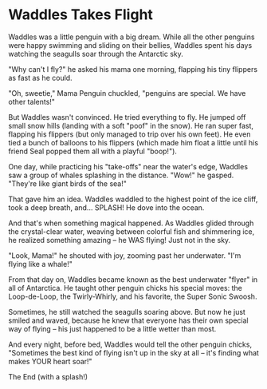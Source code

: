 # Waddles Takes Flight

Waddles was a little penguin with a big dream. While all the other penguins were happy swimming and sliding on their bellies, Waddles spent his days watching the seagulls soar through the Antarctic sky.

"Why can't I fly?" he asked his mama one morning, flapping his tiny flippers as fast as he could.

"Oh, sweetie," Mama Penguin chuckled, "penguins are special. We have other talents!"

But Waddles wasn't convinced. He tried everything to fly. He jumped off small snow hills (landing with a soft "poof" in the snow). He ran super fast, flapping his flippers (but only managed to trip over his own feet). He even tied a bunch of balloons to his flippers (which made him float a little until his friend Seal popped them all with a playful "boop!").

One day, while practicing his "take-offs" near the water's edge, Waddles saw a group of whales splashing in the distance. "Wow!" he gasped. "They're like giant birds of the sea!"

That gave him an idea. Waddles waddled to the highest point of the ice cliff, took a deep breath, and... SPLASH! He dove into the ocean.

And that's when something magical happened. As Waddles glided through the crystal-clear water, weaving between colorful fish and shimmering ice, he realized something amazing – he WAS flying! Just not in the sky.

"Look, Mama!" he shouted with joy, zooming past her underwater. "I'm flying like a whale!"

From that day on, Waddles became known as the best underwater "flyer" in all of Antarctica. He taught other penguin chicks his special moves: the Loop-de-Loop, the Twirly-Whirly, and his favorite, the Super Sonic Swoosh.

Sometimes, he still watched the seagulls soaring above. But now he just smiled and waved, because he knew that everyone has their own special way of flying – his just happened to be a little wetter than most.

And every night, before bed, Waddles would tell the other penguin chicks, "Sometimes the best kind of flying isn't up in the sky at all – it's finding what makes YOUR heart soar!"

The End (with a splash!)
